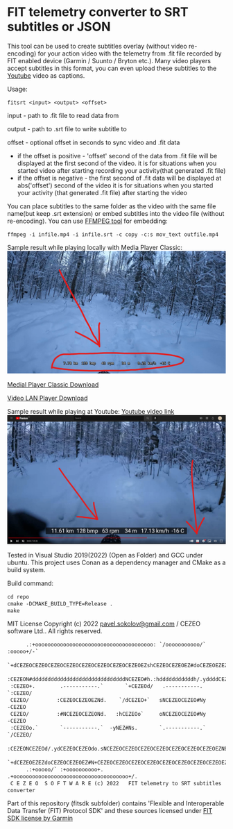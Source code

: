 # FIT telemetry converter to SRT subtitles or JSON

This tool can be used to create subtitles overlay (without video re-encoding) for your action video with the telemetry from .fit file recorded by FIT enabled device (Garmin / Suunto / Bryton etc.). Many video players accept subtitles in this format, you can even upload these subtitles to the [Youtube](https://support.google.com/youtube/answer/2734796) video as captions.

Usage:
```
fitsrt <input> <output> <offset>
```
input - path to .fit file to read data from

output - path to .srt file to write subtitle to

offset - optional offset in seconds to sync video and .fit data
* if the offset is positive - 'offset' second of the data from .fit file will be displayed at the first second of the video.
    it is for situations when you started video after starting recording your activity(that generated .fit file)
* if the offset is negative - the first second of .fit data will be displayed at abs('offset') second of the video
    it is for situations when you started your activity (that generated .fit file) after starting the video


You can place subtitles to the same folder as the video with the same file name(but keep .srt extension) or embed subtitles into the video file (without re-encoding). You can use [FFMPEG tool](https://www.ffmpeg.org/download.html) for embedding:
```
ffmpeg -i infile.mp4 -i infile.srt -c copy -c:s mov_text outfile.mp4 
```

Sample result while playing locally with Media Player Classic:
![Sample result while playing locally with Media Player Classic](https://github.com/crea7or/fit2srt/blob/master/local_video.jpg)

[Medial Player Classic Download](https://github.com/clsid2/mpc-hc/releases)

[Video LAN Player Download](https://www.videolan.org/vlc/)


Sample result while playing at Youtube: [Youtube video link](https://www.youtube.com/watch?v=HXCMJMjm_XM)
![Sample result while playing at Youtube](https://github.com/crea7or/fit2srt/blob/master/youtube.video.jpg)



Tested in Visual Studio 2019(2022) (Open as Folder) and GCC under ubuntu. This project uses Conan as a dependency manager and CMake as a build system.

Build command:
```
cd repo
cmake -DCMAKE_BUILD_TYPE=Release .
make
```

MIT License Copyright (c) 2022 pavel.sokolov@gmail.com / CEZEO software Ltd.. All rights reserved.

```
      .:+oooooooooooooooooooooooooooooooooooooo: `/ooooooooooo/` :ooooo+/-`
   `+dCEZEOCEZEOCEZEOCEZEOCEZEOCEZEOCEZEOCEZEOEZshCEZEOCEZEOEZ#doCEZEOEZEZNs.
  :CEZEON#ddddddddddddddddddddddddddddddNCEZEO#h.:hdddddddddddh/.yddddCEZEO#N+
 :CEZEO+.        .-----------.`       `+CEZEOd/   .-----------.        `:CEZEO/
 CEZEO/         :CEZEOCEZEOEZNd.    `/dCEZEO+`   sNCEZEOCEZEO#Ny         -CEZEO
 CEZEO/         :#NCEZEOCEZEONd.   :hCEZEOo`     oNCEZEOCEZEO#Ny         -CEZEO
 :CEZEOo.`       `-----------.`  -yNEZ#Ns.       `.-----------.`       `/CEZEO/
  :CEZEONCEZEOd/.ydCEZEOCEZEOdo.sNCEZEOCEZEOCEZEOCEZEOCEZEOCEZEOCEZEOEZNEZEZN+
   `+dCEZEOEZEZdoCEZEOCEZEOEZ#N+CEZEOCEZEOCEZEOCEZEOCEZEOCEZEOCEZEOCEZEOEZ#s.
      .:+ooooo/` :+oooooooooo+. .+ooooooooooooooooooooooooooooooooooooo+/.
 C E Z E O  S O F T W A R E (c) 2022   FIT telemetry to SRT subtitles converter
```

Part of this repository (fitsdk subfolder) contains 'Flexible and Interoperable Data Transfer (FIT) Protocol SDK' and these sources licensed under [FIT SDK license by Garmin](https://developer.garmin.com/fit/download/)
